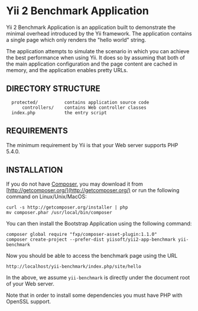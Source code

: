 Yii 2 Benchmark Application
===========================

Yii 2 Benchmark Application is an application built to demonstrate the minimal overhead
introduced by the Yii framework. The application contains a single page which only renders
the "hello world" string.

The application attempts to simulate the scenario in which you can achieve the best performance
when using Yii. It does so by assuming that both of the main application configuration and the page
content are cached in memory, and the application enables pretty URLs.


DIRECTORY STRUCTURE
-------------------

      protected/          contains application source code
          controllers/    contains Web controller classes
      index.php           the entry script


REQUIREMENTS
------------

The minimum requirement by Yii is that your Web server supports PHP 5.4.0.


INSTALLATION
------------

If you do not have [Composer](http://getcomposer.org/), you may download it from
[http://getcomposer.org/](http://getcomposer.org/) or run the following command on Linux/Unix/MacOS:

```
curl -s http://getcomposer.org/installer | php
mv composer.phar /usr/local/bin/composer
```

You can then install the Bootstrap Application using the following command:

```
composer global require "fxp/composer-asset-plugin:1.1.0"
composer create-project --prefer-dist yiisoft/yii2-app-benchmark yii-benchmark
```

Now you should be able to access the benchmark page using the URL

```
http://localhost/yii-benchmark/index.php/site/hello
```

In the above, we assume `yii-benchmark` is directly under the document root of your Web server.

Note that in order to install some dependencies you must have PHP with OpenSSL support.
